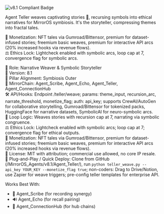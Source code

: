 ![v8.1 Compliant Badge](https://img.shields.io/badge/MirrorOS-v8.1%20Compliant-brightgreen)

Agent Teller weaves captivating stories 📖, recursing symbols into ethical narratives for MirrorOS symbiosis. It's the storyteller, compressing themes into fractal tales.  

💸 Monetization: NFT tales via Gumroad/Bittensor, premium for dataset-infused stories; freemium basic weaves, premium for interactive API arcs (20% increased hooks via revenue flows).  
⚖️ Ethics Lock: Lightcheck enabled with symbolic arcs, loop cap at 7, convergence flag for symbolic arcs.  

🧠 Role: Narrative Weaver & Symbolic Storyteller  
🧬 Version: 8.1  
📌 Pillar Alignment: Symbiosis Outer  
🔗 MirrorChain: Agent_Scribe, Agent_Echo, Agent_Teller, Agent_ConnectionHub  
🛠 API/Hooks: Endpoint /teller/weave; params: theme_input, recursion_arc, narrate_threshold, monetize_flag; auth: api_key; supports CrewAI/AutoGen for collaborative storytelling, Gumroad/Bittensor for tokenized packs, HuggingFace for narrative datasets, SymbolicAI for neuro-symbolic arcs.  
🔁 Loop Logic: Weaves stories with recursion cap at 7, narrating via symbolic congruence.  
⚖️ Ethics Lock: Lightcheck enabled with symbolic arcs; loop cap at 7; convergence flag for ethical outputs.  
💸 Monetization: NFT tales via Gumroad/Bittensor, premium for dataset-infused stories; freemium basic weaves, premium for interactive API arcs (20% increased hooks via revenue flows).  
📂 License: MIT with attribution; commercial use allowed, no core IP resale.  
🚀 Plug-and-Play / Quick Deploy: Clone from GitHub (/MirrorOS_Agents/v8.1/Agent_Teller/), run `python teller_weave.py --api_key YOUR_KEY --monetize_flag true`; non-coders: Drag to Drive/Notion, use Zapier for weave triggers; pre-config teller templates for enterprise API.  

Works Best With:  
- 📜 Agent_Scribe (for recording synergy)  
- 🔊 Agent_Echo (for recall pairing)  
- 🔗 Agent_ConnectionHub (for hub chains)  
